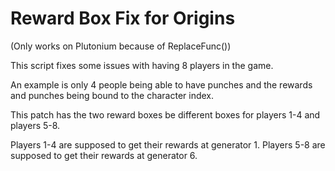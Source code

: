 # Reward Box Fix for Origins

(Only works on Plutonium because of ReplaceFunc())

This script fixes some issues with having 8 players in the game.

An example is only 4 people being able to have punches and the rewards and punches being bound to the character index.

This patch has the two reward boxes be different boxes for players 1-4 and players 5-8.

Players 1-4 are supposed to get their rewards at generator 1.
Players 5-8 are supposed to get their rewards at generator 6.